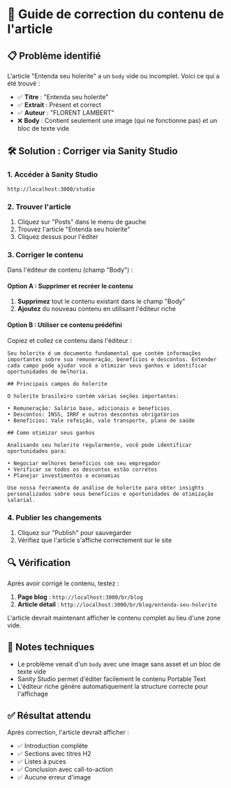 # 🔧 Guide de correction du contenu de l'article

## 📋 Problème identifié

L'article "Entenda seu holerite" a un `body` vide ou incomplet. Voici ce qui a été trouvé :

- ✅ **Titre** : "Entenda seu holerite"
- ✅ **Extrait** : Présent et correct
- ✅ **Auteur** : "FLORENT LAMBERT"
- ❌ **Body** : Contient seulement une image (qui ne fonctionne pas) et un bloc de texte vide

## 🛠️ Solution : Corriger via Sanity Studio

### 1. Accéder à Sanity Studio
```
http://localhost:3000/studio
```

### 2. Trouver l'article
1. Cliquez sur "Posts" dans le menu de gauche
2. Trouvez l'article "Entenda seu holerite"
3. Cliquez dessus pour l'éditer

### 3. Corriger le contenu
Dans l'éditeur de contenu (champ "Body") :

#### Option A : Supprimer et recréer le contenu
1. **Supprimez** tout le contenu existant dans le champ "Body"
2. **Ajoutez** du nouveau contenu en utilisant l'éditeur riche

#### Option B : Utiliser ce contenu prédéfini
Copiez et collez ce contenu dans l'éditeur :

```
Seu holerite é um documento fundamental que contém informações importantes sobre sua remuneração, benefícios e descontos. Entender cada campo pode ajudar você a otimizar seus ganhos e identificar oportunidades de melhoria.

## Principais campos do holerite

O holerite brasileiro contém várias seções importantes:

• Remuneração: Salário base, adicionais e benefícios
• Descontos: INSS, IRRF e outros descontos obrigatórios  
• Benefícios: Vale refeição, vale transporte, plano de saúde

## Como otimizar seus ganhos

Analisando seu holerite regularmente, você pode identificar oportunidades para:

• Negociar melhores benefícios com seu empregador
• Verificar se todos os descontos estão corretos
• Planejar investimentos e economias

Use nossa ferramenta de análise de holerite para obter insights personalizados sobre seus benefícios e oportunidades de otimização salarial.
```

### 4. Publier les changements
1. Cliquez sur "Publish" pour sauvegarder
2. Vérifiez que l'article s'affiche correctement sur le site

## 🔍 Vérification

Après avoir corrigé le contenu, testez :

1. **Page blog** : `http://localhost:3000/br/blog`
2. **Article détail** : `http://localhost:3000/br/blog/entenda-seu-holerite`

L'article devrait maintenant afficher le contenu complet au lieu d'une zone vide.

## 📝 Notes techniques

- Le problème venait d'un `body` avec une image sans asset et un bloc de texte vide
- Sanity Studio permet d'éditer facilement le contenu Portable Text
- L'éditeur riche génère automatiquement la structure correcte pour l'affichage

## ✅ Résultat attendu

Après correction, l'article devrait afficher :
- ✅ Introduction complète
- ✅ Sections avec titres H2
- ✅ Listes à puces
- ✅ Conclusion avec call-to-action
- ✅ Aucune erreur d'image 